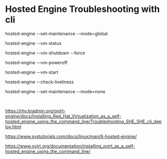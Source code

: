 # Hosted Engine Troubleshooting with cli

hosted-engine --set-maintenance --mode=global

hosted-engine --vm-status    

hosted-engine --vm-shutdown --force

hosted-engine --vm-poweroff

hosted-engine --vm-start  

hosted-engine --check-liveliness

hosted-engine --set-maintenance --mode=none

<br>

https://rhv.bradmin.org/ovirt-engine/docs/Installing_Red_Hat_Virtualization_as_a_self-hosted_engine_using_the_command_line/Troubleshooting_SHE_SHE_cli_deploy.html

https://www.systutorials.com/docs/linux/man/8-hosted-engine/

https://www.ovirt.org/documentation/installing_ovirt_as_a_self-hosted_engine_using_the_command_line/
